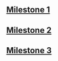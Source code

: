 ## [Milestone 1](./Milestone1/Milestone1report.md)

## [Milestone 2](./Milestone2/Milestone2report.md)

## [Milestone 3](./Milestone3/Milestone3report.md)
